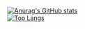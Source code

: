 [![Anurag's GitHub stats](https://github-readme-stats.vercel.app/api?username=arjunvuppala123&theme=dark&show_icons=true&count_private=true)](https://github.com/arjunvuppala123/github-readme-stats)<br />
[![Top Langs](https://github-readme-stats.vercel.app/api/top-langs/?username=arjunvuppala123)](https://github.com/anuraghazra/github-readme-stats)
